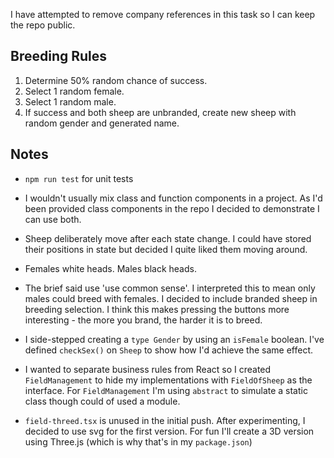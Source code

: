 I have attempted to remove company references in this task so I can keep the repo public.

## Breeding Rules

1. Determine 50% random chance of success.
2. Select 1 random female.
3. Select 1 random male.
4. If success and both sheep are unbranded, create new sheep with random gender and generated name.

## Notes

* ```npm run test``` for unit tests

* I wouldn't usually mix class and function components in a project.  As I'd been provided class components in the repo I decided to demonstrate I can use both.

* Sheep deliberately move after each state change.  I could have stored their positions in state but decided I quite liked them moving around.

* Females white heads.  Males black heads.

* The brief said use 'use common sense'.  I interpreted this to mean only males could breed with females.  I decided to include branded sheep in breeding selection.  I think this makes pressing the buttons more interesting - the more you brand, the harder it is to breed.


* I side-stepped creating a ```type Gender``` by using an ```isFemale``` boolean.  I've defined ```checkSex()``` on ```Sheep``` to show how I'd achieve the same effect.

* I wanted to separate business rules from React so I created ```FieldManagement``` to hide my implementations with ```FieldOfSheep``` as the interface.  For ```FieldManagement``` I'm using ```abstract``` to simulate a static class though could of used a module.

* ```field-threed.tsx``` is unused in the initial push.  After experimenting, I decided to use svg for the first version.  For fun I'll create a 3D version using Three.js (which is why that's in my ```package.json```)
